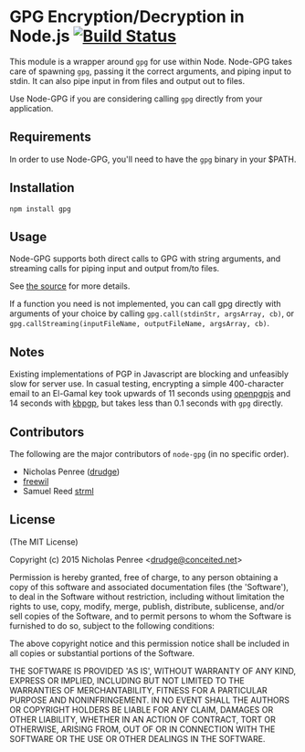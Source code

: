 # GPG Encryption/Decryption in Node.js [![Build Status](https://travis-ci.org/drudge/node-gpg.svg?branch=master)](https://travis-ci.org/drudge/node-gpg)

This module is a wrapper around `gpg` for use within Node. Node-GPG takes care of spawning `gpg`, passing it
the correct arguments, and piping input to stdin. It can also pipe input in from files and output out to files.

Use Node-GPG if you are considering calling `gpg` directly from your application.

## Requirements

In order to use Node-GPG, you'll need to have the `gpg` binary in your $PATH.

## Installation

    npm install gpg

## Usage

Node-GPG supports both direct calls to GPG with string arguments, and streaming calls for piping input and output
from/to files.

See [the source](lib/gpg.js) for more details.

If a function you need is not implemented, you can call gpg directly with arguments of your choice by
calling `gpg.call(stdinStr, argsArray, cb)`, or `gpg.callStreaming(inputFileName, outputFileName, argsArray, cb)`.

## Notes

Existing implementations of PGP in Javascript are blocking and unfeasibly slow for server use.
In casual testing, encrypting a simple 400-character email to an El-Gamal key took upwards of 11 seconds using
[openpgpjs](https://github.com/openpgpjs/openpgpjs) and 14 seconds with [kbpgp](https://github.com/keybase/kbpgp),
but takes less than 0.1 seconds with `gpg` directly.

## Contributors

The following are the major contributors of `node-gpg` (in no specific order).

  * Nicholas Penree ([drudge](http://github.com/drudge))
  * [freewil](http://github.com/freewil)
  * Samuel Reed [strml](http://github.com/strml)

## License

(The MIT License)

Copyright (c) 2015 Nicholas Penree &lt;drudge@conceited.net&gt;

Permission is hereby granted, free of charge, to any person obtaining
a copy of this software and associated documentation files (the
'Software'), to deal in the Software without restriction, including
without limitation the rights to use, copy, modify, merge, publish,
distribute, sublicense, and/or sell copies of the Software, and to
permit persons to whom the Software is furnished to do so, subject to
the following conditions:

The above copyright notice and this permission notice shall be
included in all copies or substantial portions of the Software.

THE SOFTWARE IS PROVIDED 'AS IS', WITHOUT WARRANTY OF ANY KIND,
EXPRESS OR IMPLIED, INCLUDING BUT NOT LIMITED TO THE WARRANTIES OF
MERCHANTABILITY, FITNESS FOR A PARTICULAR PURPOSE AND NONINFRINGEMENT.
IN NO EVENT SHALL THE AUTHORS OR COPYRIGHT HOLDERS BE LIABLE FOR ANY
CLAIM, DAMAGES OR OTHER LIABILITY, WHETHER IN AN ACTION OF CONTRACT,
TORT OR OTHERWISE, ARISING FROM, OUT OF OR IN CONNECTION WITH THE
SOFTWARE OR THE USE OR OTHER DEALINGS IN THE SOFTWARE.

